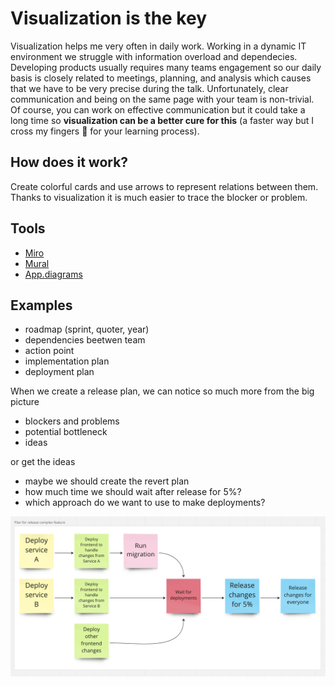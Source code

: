 # Visualization is the key
Visualization helps me very often in daily work. Working in a dynamic IT environment we struggle with information overload and dependecies. Developing products usually requires many teams engagement so our daily basis is closely related to meetings, planning, and analysis which causes that we have to be very precise during the talk. Unfortunately, clear communication and being on the same page with your team is non-trivial. Of course, you can work on effective communication but it could take a long time so **visualization can be a better cure for this** (a faster way but I cross my fingers 🤞 for your learning process).

## How does it work?
Create colorful cards and use arrows to represent relations between them. Thanks to visualization it is much easier to trace the blocker or problem.

## Tools
- [Miro](https://miro.com/pl/)
- [Mural](https://www.mural.co/)
- [App.diagrams](https://app.diagrams.net/)

## Examples
- roadmap (sprint, quoter, year)
- dependencies beetwen team
- action point 
- implementation plan
- deployment plan

When we create a release plan, we can notice so much more from the big picture 
- blockers and problems
- potential bottleneck
- ideas

or get the ideas
- maybe we should create the revert plan
- how much time we should wait after release for 5%?
- which approach do we want to use to make deployments?

![Plan for release complex feature](/img/plan-for-release-complex-feature.png)
